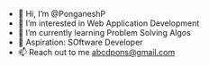 - 👋 Hi, I’m @PonganeshP
- 👀 I’m interested in Web Application Development
- 🌱 I’m currently learning Problem Solving Algos
- 💞️ Aspiration: SOftware Developer
- 📫 Reach out to me abcdpons@gmail.com

<!---
PonganeshP/PonganeshP is a ✨ special ✨ repository because its `README.md` (this file) appears on your GitHub profile.
You can click the Preview link to take a look at your changes.
--->
